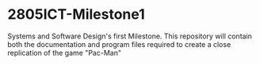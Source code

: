 # 2805ICT-Milestone1
Systems and Software Design's first Milestone.
This repository will contain both the documentation and program files required to create a close replication of the game "Pac-Man"
